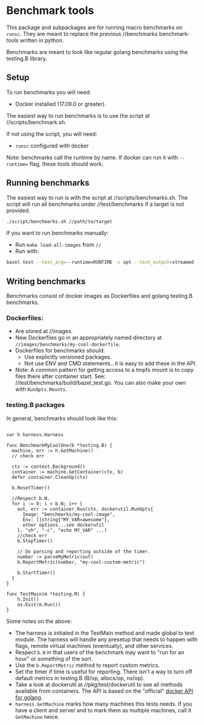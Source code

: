 # Benchmark tools

This package and subpackages are for running macro benchmarks on `runsc`. They
are meant to replace the previous //benchmarks benchmark-tools written in
python.

Benchmarks are meant to look like regular golang benchmarks using the testing.B
library.

## Setup

To run benchmarks you will need:

*   Docker installed (17.09.0 or greater).

The easiest way to run benchmarks is to use the script at
//scripts/benchmark.sh.

If not using the script, you will need:

*   `runsc` configured with docker

Note: benchmarks call the runtime by name. If docker can run it with
`--runtime=` flag, these tools should work.

## Running benchmarks

The easiest way to run is with the script at //scripts/benchmarks.sh. The script
will run all benchmarks under //test/benchmarks if a target is not provided.

```bash
./script/benchmarks.sh //path/to/target
```

If you want to run benchmarks manually:

*   Run `make load-all-images` from `//`
*   Run with:

```bash
bazel test --test_arg=--runtime=RUNTIME -c opt --test_output=streamed --test_timeout=600 --test_arg=-test.bench=. --nocache_test_results //path/to/target
```

## Writing benchmarks

Benchmarks consist of docker images as Dockerfiles and golang testing.B
benchmarks.

### Dockerfiles:

*   Are stored at //images.
*   New Dockerfiles go in an appropriately named directory at
    `//images/benchmarks/my-cool-dockerfile`.
*   Dockerfiles for benchmarks should:
    *   Use explicitly versioned packages.
    *   Not use ENV and CMD statements...it is easy to add these in the API.
*   Note: A common pattern for getting access to a tmpfs mount is to copy files
    there after container start. See: //test/benchmarks/build/bazel_test.go. You
    can also make your own with `RunOpts.Mounts`.

### testing.B packages

In general, benchmarks should look like this:

```golang

var h harness.Harness

func BenchmarkMyCoolOne(b *testing.B) {
  machine, err := h.GetMachine()
  // check err

  ctx := context.Background()
  container := machine.GetContainer(ctx, b)
  defer container.CleanUp(ctx)

  b.ResetTimer()

  //Respect b.N.
  for i := 0; i < b.N; i++ {
    out, err := container.Run(ctx, dockerutil.RunOpts{
      Image: "benchmarks/my-cool-image",
      Env: []string{"MY_VAR=awesome"},
      other options...see dockerutil
    }, "sh", "-c", "echo MY_VAR" ...)
    //check err
    b.StopTimer()

    // Do parsing and reporting outside of the timer.
    number := parseMyMetric(out)
    b.ReportMetric(number, "my-cool-custom-metric")

    b.StartTimer()
  }
}

func TestMain(m *testing.M) {
    h.Init()
    os.Exit(m.Run())
}
```

Some notes on the above:

*   The harness is initiated in the TestMain method and made global to test
    module. The harness will handle any presetup that needs to happen with
    flags, remote virtual machines (eventually), and other services.
*   Respect `b.N` in that users of the benchmark may want to "run for an hour"
    or something of the sort.
*   Use the `b.ReportMetric` method to report custom metrics.
*   Set the timer if time is useful for reporting. There isn't a way to turn off
    default metrics in testing.B (B/op, allocs/op, ns/op).
*   Take a look at dockerutil at //pkg/test/dockerutil to see all methods
    available from containers. The API is based on the "official"
    [docker API for golang](https://pkg.go.dev/mod/github.com/docker/docker).
*   `harness.GetMachine` marks how many machines this tests needs. If you have a
    client and server and to mark them as multiple machines, call it
    `GetMachine` twice.
